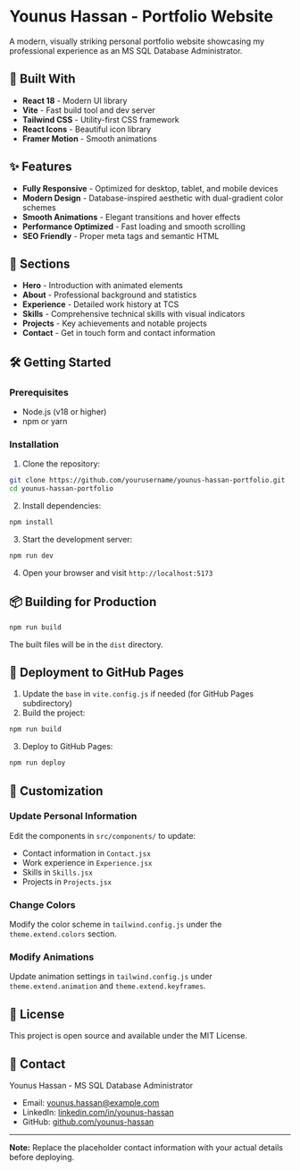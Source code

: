 # Younus Hassan - Portfolio Website

A modern, visually striking personal portfolio website showcasing my professional experience as an MS SQL Database Administrator.

## 🚀 Built With

- **React 18** - Modern UI library
- **Vite** - Fast build tool and dev server
- **Tailwind CSS** - Utility-first CSS framework
- **React Icons** - Beautiful icon library
- **Framer Motion** - Smooth animations

## ✨ Features

- **Fully Responsive** - Optimized for desktop, tablet, and mobile devices
- **Modern Design** - Database-inspired aesthetic with dual-gradient color schemes
- **Smooth Animations** - Elegant transitions and hover effects
- **Performance Optimized** - Fast loading and smooth scrolling
- **SEO Friendly** - Proper meta tags and semantic HTML

## 🎨 Sections

- **Hero** - Introduction with animated elements
- **About** - Professional background and statistics
- **Experience** - Detailed work history at TCS
- **Skills** - Comprehensive technical skills with visual indicators
- **Projects** - Key achievements and notable projects
- **Contact** - Get in touch form and contact information

## 🛠️ Getting Started

### Prerequisites

- Node.js (v18 or higher)
- npm or yarn

### Installation

1. Clone the repository:
```bash
git clone https://github.com/yourusername/younus-hassan-portfolio.git
cd younus-hassan-portfolio
```

2. Install dependencies:
```bash
npm install
```

3. Start the development server:
```bash
npm run dev
```

4. Open your browser and visit `http://localhost:5173`

## 📦 Building for Production

```bash
npm run build
```

The built files will be in the `dist` directory.

## 🚀 Deployment to GitHub Pages

1. Update the `base` in `vite.config.js` if needed (for GitHub Pages subdirectory)
2. Build the project:
```bash
npm run build
```

3. Deploy to GitHub Pages:
```bash
npm run deploy
```

## 📝 Customization

### Update Personal Information

Edit the components in `src/components/` to update:
- Contact information in `Contact.jsx`
- Work experience in `Experience.jsx`
- Skills in `Skills.jsx`
- Projects in `Projects.jsx`

### Change Colors

Modify the color scheme in `tailwind.config.js` under the `theme.extend.colors` section.

### Modify Animations

Update animation settings in `tailwind.config.js` under `theme.extend.animation` and `theme.extend.keyframes`.

## 📄 License

This project is open source and available under the MIT License.

## 🤝 Contact

Younus Hassan - MS SQL Database Administrator

- Email: younus.hassan@example.com
- LinkedIn: [linkedin.com/in/younus-hassan](https://linkedin.com/in/younus-hassan)
- GitHub: [github.com/younus-hassan](https://github.com/younus-hassan)

---

**Note:** Replace the placeholder contact information with your actual details before deploying.
